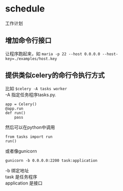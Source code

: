 schedule
=============

工作计划

## 增加命令行接口

让程序跑起来，如 `maria -p 22 --host 0.0.0.0 --host-key=./examples/host.key`

## 提供类似celery的命行令执行方式

比如 ``$celery -A tasks worker``  
-A 指定任务程序tasks.py.  

    app = Celery()  
    @app.run  
    def run()  
        pass  

然后可以在python中调用  

    from tasks import run  
    run()  

或者像gunicorn  

``gunicorn -b 0.0.0.0:2200 task:application``  

-b 绑定地址  
task 是任务程序  
application  是接口  

